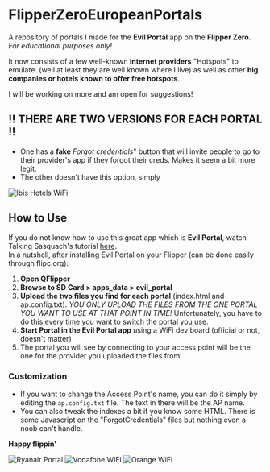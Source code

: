 # FlipperZeroEuropeanPortals
A repository of portals I made for the **Evil Portal** app on the **Flipper Zero**. _For educational purposes only!_

It now consists of a few well-known **internet providers** "Hotspots" to emulate. (well at least they are well known where I live) as well as other **big companies or hotels known to offer free hotspots**.

I will be working on more and am open for suggestions!


## **!! THERE ARE TWO VERSIONS FOR EACH PORTAL !!**
- One has a **fake** *Forgot credentials*" button that will invite people to go to their provider's app if they forgot their creds. Makes it seem a bit more legit.
- The other doesn't have this option, simply
  
![Ibis Hotels WiFi](https://zupimages.net/up/23/31/mu13.png)


## How to Use
If you do not know how to use this great app which is **Evil Portal**, watch Talking Sasquach's tutorial [here](https://youtu.be/zfd7wADSkD4).  
In a nutshell, after installing Evil Portal on your Flipper (can be done easily through flipc.org):

1. **Open QFlipper**
2. **Browse to SD Card > apps_data > evil_portal**
3. **Upload the two files you find for each portal** (index.html and ap.config.txt). _YOU ONLY UPLOAD THE FILES FROM THE ONE PORTAL YOU WANT TO USE AT THAT POINT IN TIME!_ Unfortunately, you have to do this every time you want to switch the portal you use.
4. **Start Portal in the Evil Portal app** using a WiFi dev board (official or not, doesn't matter)
5. The portal you will see by connecting to your access point will be the one for the provider you uploaded the files from!

### Customization
- If you want to change the Access Point's name, you can do it simply by editing the `ap.config.txt` file. The text in there will be the AP name.
- You can also tweak the indexes a bit if you know some HTML. There is some Javascript on the "ForgotCredentials" files but nothing even a noob can't handle.

**Happy flippin'**

![Ryanair Portal](https://zupimages.net/up/23/31/2vxa.png)
![Vodafone WiFi](https://zupimages.net/up/23/31/cgp5.png)
![Orange WiFi](https://zupimages.net/up/23/31/9jfm.png)
